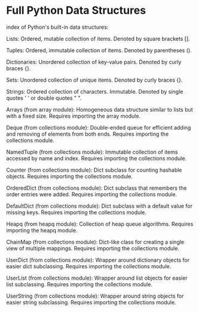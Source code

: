 # Full Python Data Structures 

index of Python's built-in data structures:

Lists: Ordered, mutable collection of items. Denoted by square brackets [].

Tuples: Ordered, immutable collection of items. Denoted by parentheses ().

Dictionaries: Unordered collection of key-value pairs. Denoted by curly braces {}.

Sets: Unordered collection of unique items. Denoted by curly braces {}.

Strings: Ordered collection of characters. Immutable. Denoted by single quotes ' ' or double quotes " ".

Arrays (from array module): Homogeneous data structure similar to lists but with a fixed size. Requires importing the array module.

Deque (from collections module): Double-ended queue for efficient adding and removing of elements from both ends. Requires importing the collections module.

NamedTuple (from collections module): Immutable collection of items accessed by name and index. Requires importing the collections module.

Counter (from collections module): Dict subclass for counting hashable objects. Requires importing the collections module.

OrderedDict (from collections module): Dict subclass that remembers the order entries were added. Requires importing the collections module.

DefaultDict (from collections module): Dict subclass with a default value for missing keys. Requires importing the collections module.

Heapq (from heapq module): Collection of heap queue algorithms. Requires importing the heapq module.

ChainMap (from collections module): Dict-like class for creating a single view of multiple mappings. Requires importing the collections module.

UserDict (from collections module): Wrapper around dictionary objects for easier dict subclassing. Requires importing the collections module.

UserList (from collections module): Wrapper around list objects for easier list subclassing. Requires importing the collections module.

UserString (from collections module): Wrapper around string objects for easier string subclassing. Requires importing the collections module.